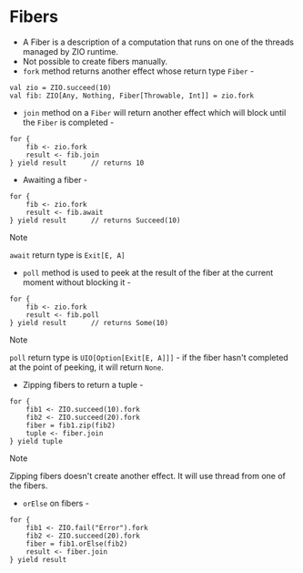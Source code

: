 # Fibers
- A Fiber is a description of a computation that runs on one of the threads managed by ZIO runtime.
- Not possible to create fibers manually.
- `fork` method returns another effect whose return type `Fiber` -
```
val zio = ZIO.succeed(10)
val fib: ZIO[Any, Nothing, Fiber[Throwable, Int]] = zio.fork
```

- `join` method on a `Fiber` will return another effect which will block until the `Fiber` is completed -
```
for {
    fib <- zio.fork
    result <- fib.join
} yield result      // returns 10
```

- Awaiting a fiber -
```
for {
    fib <- zio.fork
    result <- fib.await
} yield result      // returns Succeed(10)
```

> [!NOTE]
> `await` return type is `Exit[E, A]`

- `poll` method is used to peek at the result of the fiber at the current moment without blocking it -
```
for {
    fib <- zio.fork
    result <- fib.poll
} yield result      // returns Some(10)
```

> [!NOTE] 
> `poll` return type is `UIO[Option[Exit[E, A]]]` - if the fiber hasn't completed at the point of peeking, it will return `None`.

- Zipping fibers to return a tuple -
```
for {
    fib1 <- ZIO.succeed(10).fork
    fib2 <- ZIO.succeed(20).fork
    fiber = fib1.zip(fib2)
    tuple <- fiber.join
} yield tuple
```

> [!NOTE]
> Zipping fibers doesn't create another effect. It will use thread from one of the fibers.

- `orElse` on fibers -
```
for {
    fib1 <- ZIO.fail("Error").fork
    fib2 <- ZIO.succeed(20).fork
    fiber = fib1.orElse(fib2)
    result <- fiber.join
} yield result
```



